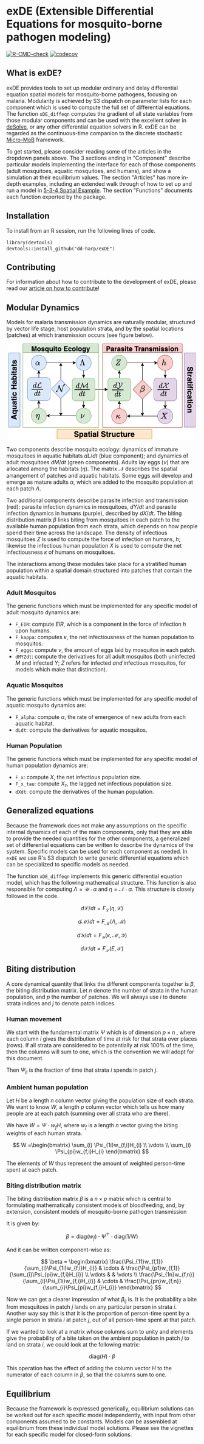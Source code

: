# exDE (Extensible Differential Equations for mosquito-borne pathogen modeling)

<!-- badges: start -->
[![R-CMD-check](https://github.com/dd-harp/exDE/workflows/R-CMD-check/badge.svg)](https://github.com/dd-harp/exDE/actions)
[![codecov](https://codecov.io/gh/dd-harp/exDE/branch/main/graph/badge.svg?token=S6WCEH4L8B)](https://app.codecov.io/gh/dd-harp/exDE)
<!-- badges: end -->

## What is exDE?

exDE provides tools to set up modular ordinary and delay differential equation spatial 
models for mosquito-borne pathogens, focusing on malaria. Modularity is achieved
by S3 dispatch on parameter lists for each component which is used to compute
the full set of differential equations. The function `xDE_diffeqn` computes the
gradient of all state variables from those modular components and can be used
with the excellent solver in [deSolve](http://desolve.r-forge.r-project.org/), or
any other differential equation solvers in R. exDE can be regarded as the continuous-time
companion to the discrete stochastic [Micro-MoB](https://github.com/dd-harp/MicroMoB/tree/main)
framework.

To get started, please consider reading some of the articles in the dropdown panels above. The 3 sections ending in "Component" describe particular models implementing
the interface for each of those components (adult mosquitoes, aquatic mosquitoes, and humans), and show a simulation at their equilibrium values. The section "Articles" has more in-depth examples, including an extended walk through of how to set up and run a model in [5-3-4 Spatial Example](articles/ex_534.html). The section "Functions" documents each function exported by the package.

## Installation

To install from an R session, run the following lines of code.

```
library(devtools)
devtools::install_github("dd-harp/exDE")
```

## Contributing

For information about how to contribute to the development of exDE, please read our [article on how to contribute](articles/contribute.html)!

## Modular Dynamics

Models for malaria transmission dynamics are naturally modular, structured by
vector life stage, host population strata, and by the spatial locations (patches) at
which transmission occurs (see figure below).

<p align="center">
  <img src="man/figures/modularity.png"/>
</p>

Two components describe mosquito ecology: dynamics of immature mosquitoes in aquatic habitats $dL/dt$ (blue component); and dynamics of adult mosquitoes $dM/dt$ (green components). Adults lay eggs ($\nu$) that are allocated among the habitats ($\eta$). The matrix $\mathcal{N}$ describes the spatial arrangement of patches and aquatic habitats. Some eggs will develop and emerge as mature adults $\alpha$, which are added to the mosquito population at each patch $\Lambda$.

Two additional components describe parasite infection and transmission (red): parasite infection dynamics in mosquitoes, $dY/dt$ and parasite infection dynamics in humans (purple), described by $dX/dt$. The biting distribution matrix $\beta$ links biting from mosquitoes in each patch to the available human population from each strata, which depends on how people spend their time across the landscape. The density of infectious mosquitoes $Z$ is used to compute the force of infection on humans, $h$; likewise the infectious human population $X$ is used to compute the net infectiousness $\kappa$ of humans on mosquitoes.

The interactions among these modules take place for a stratified human population within a spatial domain structured into patches that contain the aquatic habitats.

### Adult Mosquitos

The generic functions which must be implemented for any specific model of adult mosquito dynamics are:

  * `F_EIR`:  compute $EIR$, which is a component in the force of infection $h$ upon humans.
  * `F_kappa`: computes $\kappa$, the net infectiousness of the human population to mosquitos.
  * `F_eggs`: compute $\nu$, the amount of eggs laid by mosquitos in each patch.
  * `dMYZdt`: compute the derivatives for all adult mosquitos (both uninfected $M$ and infected $Y$; $Z$ refers for infected _and_ infectious mosquitos, for models which make that distinction).

### Aquatic Mosquitos

The generic functions which must be implemented for any specific model of aquatic mosquito dynamics are:

  * `F_alpha`: compute $\alpha$, the rate of emergence of new adults from each aquatic habitat.
  * `dLdt`: compute the derivatives for aquatic mosquitos.
  
### Human Population

The generic functions which must be implemented for any specific model of human population dynamics are:

  * `F_x`: compute $X$, the net infectious population size.
  * `F_x_tau`: compute $X_{\tau}$, the lagged net infectious population size.
  * `dXdt`: compute the derivatives of the human population.

## Generalized equations

Because the framework does not make any assumptions on the specific internal dynamics
of each of the main components, only that they are able to provide the needed quantities
for the other components, a generalized set of differential equations can be written
to describe the dynamics of the system. Specific models can be used for each component
as needed. In `exDE` we use R's S3 dispatch to write generic differential equations
which can be specialized to specific models as needed.

The function `xDE_diffeqn` implements this generic differential equation model, which
has the following mathematical structure. This function is also responsible for computing
$\Lambda = \mathcal{U}\cdot\alpha$ and $\eta = \mathcal{N}\cdot\alpha$.
This structure is closely followed in the code.

$$
d{\mathcal{L}}/dt = F_{\mathcal{L}} \left(\eta, {\mathcal{L}} \right)
$$

$$
d {\mathcal{M}}/dt = F_{\mathcal{M}} \left(\Lambda, {\mathcal{M}} \right)
$$

$$
d {\mathcal{Y}}/dt = F_{\mathcal{Y}} \left(\kappa, {\mathcal{M}}, {\mathcal{Y}} \right)
$$

$$
d {\mathcal{X}}/dt = F_{\mathcal{X}} \left(E, {\mathcal{X}} \right)
$$

## Biting distribution

A core dynamical quantity that links the different components together is $\beta$, the biting distribution matrix. Let $n$ denote the number of strata in the human population, and $p$ the number of patches. We will always use $i$ to denote strata indices and $j$ to denote patch indices. 

### Human movement

We start with the fundamental matrix $\Psi$ which is of dimension $p\times n$ , where each column $i$ gives the distribution of time at risk for that strata over places (rows). If all strata are considered to be potentially at risk 100% of the time, then the columns will sum to one, which is the convention we will adopt for this document.

Then $\Psi_{ji}$ is the fraction of time that strata $i$ spends in patch $j$.

### Ambient human population

Let $H$ be a length $n$ column vector giving the population size of each strata. We want to know $W$, a length $p$ column vector which tells us how many people are at each patch (summing over all strata who are there).

We have $W = \Psi \cdot w_{f} H$, where $w_{f}$ is a length $n$ vector giving the biting weights of each human strata.

$$
W =\begin{bmatrix}
\sum_{i} \Psi_{1i}w_{f,i}H_{i} \\ \vdots \\ \sum_{i} \Psi_{pi}w_{f,i}H_{i}
\end{bmatrix}
$$

The elements of $W$ thus represent the amount of weighted person-time spent at each patch.

### Biting distribution matrix

The biting distribution matrix $\beta$ is a $n \times p$ matrix which is central to formulating mathematically consistent models of bloodfeeding, and, by extension, consistent models of mosquito-borne pathogen transmission

It is given by:

$$
\beta = \mbox{diag}(w_{f}) \cdot \Psi^{\top} \cdot \mbox{diag}(1/W)
$$

And it can be written component-wise as:

$$
\beta = \begin{bmatrix} 
\frac{\Psi_{11}w_{f,1}}{\sum_{i}\Psi_{1i}w_{f,i}H_{i}} & \cdots & \frac{\Psi_{p1}w_{f,1}}{\sum_{i}\Psi_{pi}w_{f,i}H_{i}} \\
\vdots & & \vdots \\
\frac{\Psi_{1n}w_{f,n}}{\sum_{i}\Psi_{1i}w_{f,i}H_{i}} & \cdots & \frac{\Psi_{pn}w_{f,n}}{\sum_{i}\Psi_{pi}w_{f,i}H_{i}} 
\end{bmatrix}
$$

Now we can get a clearer impression of what $\beta_{ij}$ is. It is the probability a bite from mosquitoes in patch $j$ lands on any particular person in strata $i$. Another way say this is that it is the proportion of person-time spent by a single person in strata $i$ at patch $j$, out of all person-time spent at that patch.

If we wanted to look at a matrix whose columns sum to unity and elements give the probability of a bite taken on the ambient population in patch $j$ to land on strata $i$, we could look at the following matrix:

$$
\mbox{diag}(H) \cdot \beta
$$

This operation has the effect of adding the column vector $H$ to the numerator of each column in $\beta$, so that the columns sum to one.

## Equilibrium

Because the framework is expressed generically, equilibrium solutions can be worked
out for each specific model independently, with input from other components assumed to
be constants. Models can be assembled at equilibrium from these individual model solutions.
Please see the vignettes for each specific model for closed-form solutions.
